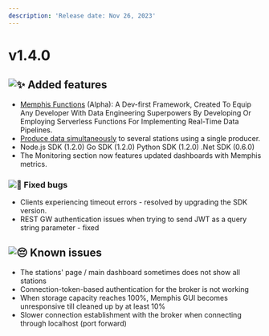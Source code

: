 ```yaml
---
description: 'Release date: Nov 26, 2023'
---
```


# v1.4.0

## ![:sparkles:](https://a.slack-edge.com/production-standard-emoji-assets/14.0/apple-medium/2728.png) Added features

* [Memphis Functions](broken-reference) (Alpha): A Dev-first Framework, Created To Equip Any Developer With Data Engineering Superpowers By Developing Or Employing Serverless Functions For Implementing Real-Time Data Pipelines.
* [Produce data simultaneously](../../memphis/concepts/producer.md#produce-messages-to-multiple-stations-simultaneously) to several stations using a single producer.
* Node.js SDK (1.2.0) Go SDK (1.2.0) Python SDK (1.2.0) .Net SDK (0.6.0)&#x20;
* The Monitoring section now features updated dashboards with Memphis metrics.

### ![:bug:](https://a.slack-edge.com/production-standard-emoji-assets/14.0/apple-medium/1f41b.png) Fixed bugs

* Clients experiencing timeout errors - resolved by upgrading the SDK version.
* REST GW authentication issues when trying to send JWT as a query string parameter - fixed

## ![:pensive:](https://a.slack-edge.com/production-standard-emoji-assets/14.0/apple-medium/1f614.png) Known issues

* The stations' page / main dashboard sometimes does not show all stations
* Connection-token-based authentication for the broker is not working
* When storage capacity reaches 100%, Memphis GUI becomes unresponsive till cleaned up by at least 10%
* Slower connection establishment with the broker when connecting through localhost (port forward)
